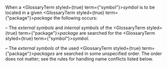  



When a <GlossaryTerm styled={true} term={"symbol"}><i>symbol</i></GlossaryTerm> is to be located in a given <GlossaryTerm styled={true} term={"package"}><i>package</i></GlossaryTerm> the following occurs: 



– The *external symbols* and *internal symbols* of the <GlossaryTerm styled={true} term={"package"}><i>package</i></GlossaryTerm> are searched for the <GlossaryTerm styled={true} term={"symbol"}><i>symbol</i></GlossaryTerm>. 



– The *external symbols* of the used <GlossaryTerm styled={true} term={"package"}><i>packages</i></GlossaryTerm> are searched in some unspecified order. The order does not matter; see the rules for handling name conflicts listed below. 



